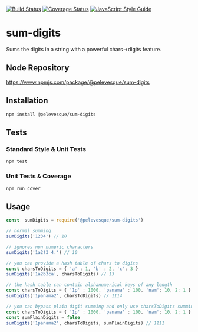 [![Build Status](https://travis-ci.org/pelevesque/sum-digits.svg?branch=master)](https://travis-ci.org/pelevesque/sum-digits)
[![Coverage Status](https://coveralls.io/repos/github/pelevesque/sum-digits/badge.svg?branch=master)](https://coveralls.io/github/pelevesque/sum-digits?branch=master)
[![JavaScript Style Guide](https://img.shields.io/badge/code_style-standard-brightgreen.svg)](https://standardjs.com)

# sum-digits

Sums the digits in a string with a powerful chars->digits feature.

## Node Repository

https://www.npmjs.com/package/@pelevesque/sum-digits

## Installation

`npm install @pelevesque/sum-digits`

## Tests

### Standard Style & Unit Tests

`npm test`

### Unit Tests & Coverage

`npm run cover`

## Usage

```js
const  sumDigits = require('@pelevesque/sum-digits')
```

```js
// normal summing
sumDigits('1234') // 10
```

```js
// ignores non numeric characters
sumDigits('1a2!3_4.') // 10
```

```js
// you can provide a hash table of chars to digits
const charsToDigits = { 'a' : 1, 'b' : 2, 'c': 3 }
sumDigits('1a2b3ca', charsToDigits) // 13
```

```js
// the hash table can contain alphanumerical keys of any length
const charsToDigits = { '1p' : 1000, 'panama' : 100, 'nam': 10, 2: 1 }
sumDigits('1panama2', charsToDigits) // 1114
```

```js
// you can bypass plain digit summing and only use charsToDigits summing
const charsToDigits = { '1p' : 1000, 'panama' : 100, 'nam': 10, 2: 1 }
const sumPlainDigits = false
sumDigits('1panama2', charsToDigits, sumPlainDigits) // 1111
```
